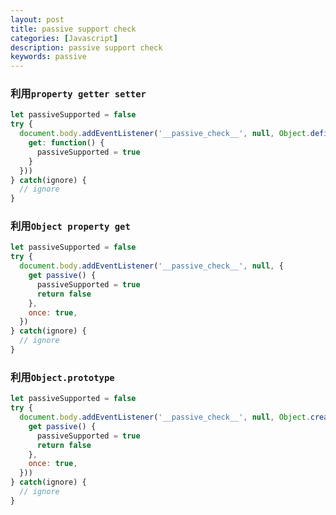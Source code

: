 ```yaml
---
layout: post
title: passive support check
categories: [Javascript]
description: passive support check
keywords: passive
---
```


### 利用`property getter setter`

```javascript
let passiveSupported = false
try {
  document.body.addEventListener('__passive_check__', null, Object.defineProperty(Object.create(null), 'passive', {
    get: function() {
      passiveSupported = true
    }
  }))
} catch(ignore) {
  // ignore
}
```

### 利用`Object property get`

```javascript
let passiveSupported = false
try {
  document.body.addEventListener('__passive_check__', null, {
    get passive() {
      passiveSupported = true
      return false
    },
    once: true,
  })
} catch(ignore) {
  // ignore
}
```

### 利用`Object.prototype`

```javascript
let passiveSupported = false
try {
  document.body.addEventListener('__passive_check__', null, Object.create({
    get passive() {
      passiveSupported = true
      return false
    },
    once: true,
  }))
} catch(ignore) {
  // ignore
}
```